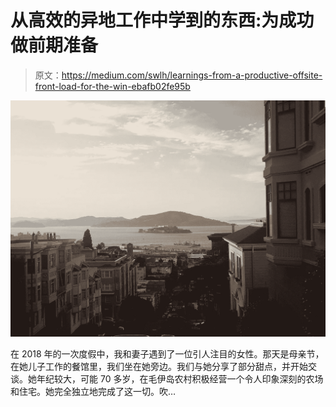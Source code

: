 # 从高效的异地工作中学到的东西:为成功做前期准备

> 原文：<https://medium.com/swlh/learnings-from-a-productive-offsite-front-load-for-the-win-ebafb02fe95b>

![](img/5dc44902d501e030d83b97d0cd0bf0a8.png)

在 2018 年的一次度假中，我和妻子遇到了一位引人注目的女性。那天是母亲节，在她儿子工作的餐馆里，我们坐在她旁边。我们与她分享了部分甜点，并开始交谈。她年纪较大，可能 70 多岁，在毛伊岛农村积极经营一个令人印象深刻的农场和住宅。她完全独立地完成了这一切。吹…